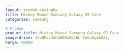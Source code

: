 ```yaml
---
layout: produk-casinghp
title: Mickey Mouse Samsung Galaxy S9 Case
categories: samsung

# Produk
product-title: Mickey Mouse Samsung Galaxy S9 Case
image-drive: 1svNMvzJWhb0DXwOGJhL-CokcOywbO2ij
harga: 90000
---
```

